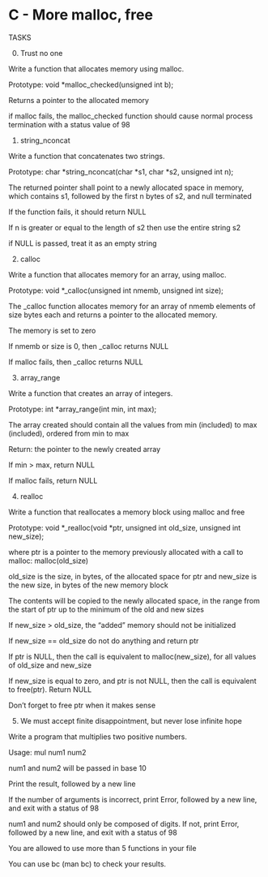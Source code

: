 # C - More malloc, free
		
TASKS
		
0. Trust no one
		
Write a function that allocates memory using malloc.
		

		
Prototype: void *malloc_checked(unsigned int b);
		

		
Returns a pointer to the allocated memory
		

		
if malloc fails, the malloc_checked function should cause normal process termination with a status value of 98
		

		
1. string_nconcat
		
Write a function that concatenates two strings.
		

		
Prototype: char *string_nconcat(char *s1, char *s2, unsigned int n);
		

		
The returned pointer shall point to a newly allocated space in memory, which contains s1, followed by the first n bytes of s2, and null terminated
		

		
If the function fails, it should return NULL
		

		
If n is greater or equal to the length of s2 then use the entire string s2
		

		
if NULL is passed, treat it as an empty string
		

		
2. calloc
		
Write a function that allocates memory for an array, using malloc.
		

		
Prototype: void *_calloc(unsigned int nmemb, unsigned int size);
		

		
The _calloc function allocates memory for an array of nmemb elements of size bytes each and returns a pointer to the allocated memory.
		

		
The memory is set to zero
		

		
If nmemb or size is 0, then _calloc returns NULL
		

		
If malloc fails, then _calloc returns NULL
		

		
3. array_range
		
Write a function that creates an array of integers.
		

		
Prototype: int *array_range(int min, int max);
		

		
The array created should contain all the values from min (included) to max (included), ordered from min to max
		

		
Return: the pointer to the newly created array
		

		
If min > max, return NULL
		

		
If malloc fails, return NULL
		

		
4. realloc
		
Write a function that reallocates a memory block using malloc and free
		

		
Prototype: void *_realloc(void *ptr, unsigned int old_size, unsigned int new_size);
		

		
where ptr is a pointer to the memory previously allocated with a call to malloc: malloc(old_size)
		

		
old_size is the size, in bytes, of the allocated space for ptr and new_size is the new size, in bytes of the new memory block
		

		
The contents will be copied to the newly allocated space, in the range from the start of ptr up to the minimum of the old and new sizes
		

		
If new_size > old_size, the “added” memory should not be initialized
		

		
If new_size == old_size do not do anything and return ptr
		

		
If ptr is NULL, then the call is equivalent to malloc(new_size), for all values of old_size and new_size
		

		
If new_size is equal to zero, and ptr is not NULL, then the call is equivalent to free(ptr). Return NULL
		

		
Don’t forget to free ptr when it makes sense
		

		
5. We must accept finite disappointment, but never lose infinite hope
		
Write a program that multiplies two positive numbers.
		

		
Usage: mul num1 num2
		

		
num1 and num2 will be passed in base 10
		

		
Print the result, followed by a new line
		

		
If the number of arguments is incorrect, print Error, followed by a new line, and exit with a status of 98
		

		
num1 and num2 should only be composed of digits. If not, print Error, followed by a new line, and exit with a status of 98
		

		
You are allowed to use more than 5 functions in your file
		

		
You can use bc (man bc) to check your results.

